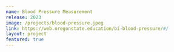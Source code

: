```yaml
---
name: Blood Pressure Measurement
release: 2023
image: /projects/blood-pressure.jpeg
link: https://web.oregonstate.education/bi-blood-pressure/#/
layout: project
featured: true
---
```

